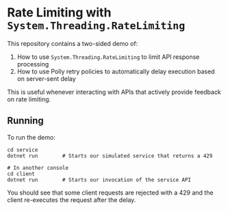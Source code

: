 # Rate Limiting with `System.Threading.RateLimiting`

This repository contains a two-sided demo of:

1. How to use `System.Threading.RateLimiting` to limit API response processing
2. How to use Polly retry policies to automatically delay execution based on server-sent delay

This is useful whenever interacting with APIs that actively provide feedback on rate limiting.

## Running

To run the demo:

```shell
cd service
dotnet run        # Starts our simulated service that returns a 429

# In another console
cd client
dotnet run        # Starts our invocation of the service API
```

You should see that some client requests are rejected with a 429 and the client re-executes the request after the delay.
